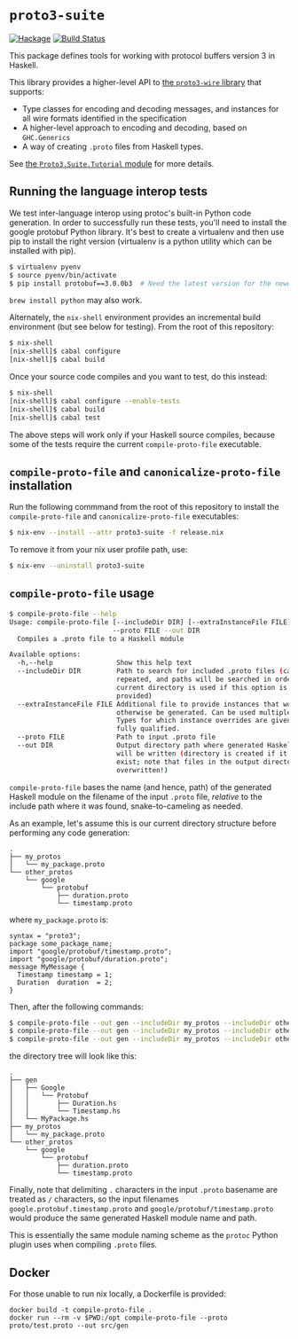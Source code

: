# `proto3-suite`

[![Hackage](https://img.shields.io/hackage/v/proto3-suite.svg?logo=haskell&label=proto3-suite)](https://hackage.haskell.org/package/proto3-suite)
[![Build Status](https://github.com/awakesecurity/proto3-suite/actions/workflows/ci.yml/badge.svg)](https://github.com/awakesecurity/proto3-suite/actions/workflows/ci.yml)

This package defines tools for working with protocol buffers version 3 in
Haskell.

This library provides a higher-level API to [the `proto3-wire` library](https://github.com/awakesecurity/proto3-wire)
that supports:

- Type classes for encoding and decoding messages, and instances for all wire
  formats identified in the specification
- A higher-level approach to encoding and decoding, based on `GHC.Generics`
- A way of creating `.proto` files from Haskell types.

See [the `Proto3.Suite.Tutorial` module](https://hackage.haskell.org/package/proto3-suite/docs/Proto3-Suite-Tutorial.html)
for more details.

## Running the language interop tests

We test inter-language interop using protoc's built-in Python code generation.
In order to successfully run these tests, you'll need to install the google
protobuf Python library. It's best to create a virtualenv and then use pip to
install the right version (virtualenv is a python utility which can be installed
with pip).

```bash
$ virtualenv pyenv
$ source pyenv/bin/activate
$ pip install protobuf==3.0.0b3  # Need the latest version for the newest protoc
```

`brew install python` may also work.

Alternately, the `nix-shell` environment provides an incremental build
environment (but see below for testing). From the root of this repository:

```bash
$ nix-shell
[nix-shell]$ cabal configure
[nix-shell]$ cabal build
```

Once your source code compiles and you want to test, do this instead:

```bash
$ nix-shell
[nix-shell]$ cabal configure --enable-tests
[nix-shell]$ cabal build
[nix-shell]$ cabal test
```

The above steps will work only if your Haskell source compiles, because some of
the tests require the current `compile-proto-file` executable.

## `compile-proto-file` and `canonicalize-proto-file` installation

Run the following commmand from the root of this repository to install the
`compile-proto-file` and `canonicalize-proto-file` executables:

```bash
$ nix-env --install --attr proto3-suite -f release.nix
```

To remove it from your nix user profile path, use:

```bash
$ nix-env --uninstall proto3-suite
```

## `compile-proto-file` usage

```bash
$ compile-proto-file --help
Usage: compile-proto-file [--includeDir DIR] [--extraInstanceFile FILE]
                          --proto FILE --out DIR
  Compiles a .proto file to a Haskell module

Available options:
  -h,--help                Show this help text
  --includeDir DIR         Path to search for included .proto files (can be
                           repeated, and paths will be searched in order; the
                           current directory is used if this option is not
                           provided)
  --extraInstanceFile FILE Additional file to provide instances that would
                           otherwise be generated. Can be used multiple times.
                           Types for which instance overrides are given must be
                           fully qualified.
  --proto FILE             Path to input .proto file
  --out DIR                Output directory path where generated Haskell modules
                           will be written (directory is created if it does not
                           exist; note that files in the output directory may be
                           overwritten!)
```

`compile-proto-file` bases the name (and hence, path) of the generated Haskell
module on the filename of the input `.proto` file, _relative_ to the include
path where it was found, snake-to-cameling as needed.

As an example, let's assume this is our current directory structure before
performing any code generation:

```
.
├── my_protos
│   └── my_package.proto
└── other_protos
    └── google
        └── protobuf
            ├── duration.proto
            └── timestamp.proto
```

where `my_package.proto` is:

```
syntax = "proto3";
package some_package_name;
import "google/protobuf/timestamp.proto";
import "google/protobuf/duration.proto";
message MyMessage {
  Timestamp timestamp = 1;
  Duration  duration  = 2;
}
```

Then, after the following commands:

```bash
$ compile-proto-file --out gen --includeDir my_protos --includeDir other_protos --proto google/protobuf/duration.proto
$ compile-proto-file --out gen --includeDir my_protos --includeDir other_protos --proto google/protobuf/timestamp.proto
$ compile-proto-file --out gen --includeDir my_protos --includeDir other_protos --proto my_package.proto
```

the directory tree will look like this:

```
.
├── gen
│   ├── Google
│   │   └── Protobuf
│   │       ├── Duration.hs
│   │       └── Timestamp.hs
│   └── MyPackage.hs
├── my_protos
│   └── my_package.proto
└── other_protos
    └── google
        └── protobuf
            ├── duration.proto
            └── timestamp.proto
```

Finally, note that delimiting `.` characters in the input `.proto` basename are
treated as `/` characters, so the input filenames
`google.protobuf.timestamp.proto` and `google/protobuf/timestamp.proto` would
produce the same generated Haskell module name and path.

This is essentially the same module naming scheme as the `protoc` Python plugin
uses when compiling `.proto` files.

## Docker

For those unable to run nix locally, a Dockerfile is provided:
```
docker build -t compile-proto-file .
docker run --rm -v $PWD:/opt compile-proto-file --proto proto/test.proto --out src/gen
```
